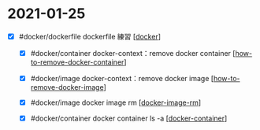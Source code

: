 # 2021-01-25

- [x] #docker/dockerfile dockerfile 練習 [[docker]]
    - [x] #docker/container docker-context：remove docker container [[how-to-remove-docker-container]]
    - [x] #docker/image docker-context：remove docker image [[how-to-remove-docker-image]] 
    - [x] #docker/image docker image rm [[docker-image-rm]]
    - [x] #docker/container docker container ls -a [[docker-container]]



[//begin]: # "Autogenerated link references for markdown compatibility"
[docker]: ../../../../devops/7-operate/learning/docker/docker.md "Docker"
[how-to-remove-docker-container]: ../../../../devops/7-operate/learning/docker/how-to-remove-docker-container.md "How to Remove Docker Container"
[how-to-remove-docker-image]: ../../../../devops/7-operate/learning/docker/how-to-remove-docker-image.md "How to Remove Docker Image"
[docker-image-rm]: ../../../../devops/7-operate/learning/docker/docker-image-rm.md "Docker Image Rm"
[docker-container]: ../../../../devops/7-operate/learning/docker/docker-container.md "Docker Container"
[//end]: # "Autogenerated link references"